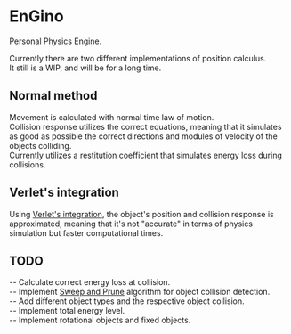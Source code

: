 # EnGino
Personal Physics Engine.

Currently there are two different implementations of position calculus.  
It still is a WIP, and will be for a long time.

## Normal method
Movement is calculated with normal time law of motion.  
Collision response utilizes the correct equations, meaning that it simulates as good as possible the correct directions and modules of velocity of the objects colliding.  
Currently utilizes a restitution coefficient that simulates energy loss during collisions.  


## Verlet's integration
Using [Verlet's integration](https://en.wikipedia.org/wiki/Verlet_integration), the object's position and collision response is approximated, meaning that it's not "accurate" in terms of physics simulation but faster computational times.  


## TODO
-- Calculate correct energy loss at collision.  
-- Implement [Sweep and Prune](https://en.wikipedia.org/wiki/Sweep_and_prune) algorithm for object collision detection.  
-- Add different object types and the respective object collision.  
-- Implement total energy level.  
-- Implement rotational objects and fixed objects.  
